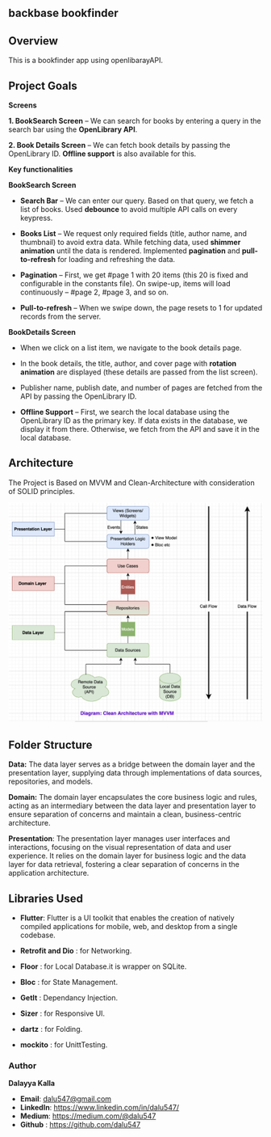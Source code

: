 ## backbase bookfinder

## Overview
This is a bookfinder app using openlibarayAPI.

## Project Goals

**Screens**

**1. BookSearch Screen** – We can search for books by entering a query in the search bar using the **OpenLibrary API**.

**2. Book Details Screen** – We can fetch book details by passing the OpenLibrary ID. **Offline support** is also available for this.

**Key functionalities**

**BookSearch Screen**
- **Search Bar** – We can enter our query. Based on that query, we fetch a list of books. Used **debounce** to avoid multiple API calls on every keypress.

- **Books List** – We request only required fields (title, author name, and thumbnail) to avoid extra data. While fetching data, used **shimmer animation** until the data is rendered. Implemented **pagination** and **pull-to-refresh** for loading and refreshing the data.

- **Pagination** – First, we get #page 1 with 20 items (this 20 is fixed and configurable in the constants file). On swipe-up, items will load continuously – #page 2, #page 3, and so on.

- **Pull-to-refresh** – When we swipe down, the page resets to 1 for updated records from the server.

**BookDetails Screen**

- When we click on a list item, we navigate to the book details page.

- In the book details, the title, author, and cover page with **rotation animation** are displayed (these details are passed from the list screen).

- Publisher name, publish date, and number of pages are fetched from the API by passing the OpenLibrary ID.

- **Offline Support** – First, we search the local database using the OpenLibrary ID as the primary key. If data exists in the database, we display it from there. Otherwise, we fetch from the API and save it in the local database.


## Architecture

The Project is Based on MVVM and Clean-Architecture with consideration of SOLID principles.

![Architecture Diagram](screenshots/clean_architecture.png)

## Folder Structure

**Data:** The data layer serves as a bridge between the domain layer and the presentation layer, supplying data through implementations of data sources, repositories, and models.

**Domain:** The domain layer encapsulates the core business logic and rules, acting as an intermediary between the data layer and presentation layer to ensure separation of concerns and maintain a clean, business-centric architecture. 

**Presentation**: The presentation layer manages user interfaces and interactions, focusing on the visual representation of data and user experience. It relies on the domain layer for business logic and the data layer for data retrieval, fostering a clear separation of concerns in the application architecture.

## Libraries Used

- **Flutter**: Flutter is a UI toolkit that enables the creation of natively compiled applications for mobile, web, and desktop from a single codebase.
 
- **Retrofit and Dio** : for Networking.
- **Floor** : for Local Database.it is wrapper on SQLite.
- **Bloc** : for State Management.
- **GetIt** : Dependancy Injection.
- **Sizer** : for Responsive UI.
- **dartz** : for Folding.
- **mockito** : for UnittTesting.


### Author
 **Dalayya Kalla**
- **Email**: [dalu547@gmail.com]()
- **LinkedIn**: https://www.linkedin.com/in/dalu547/
- **Medium**: https://medium.com/@dalu547
- **Github** : https://github.com/dalu547
  






